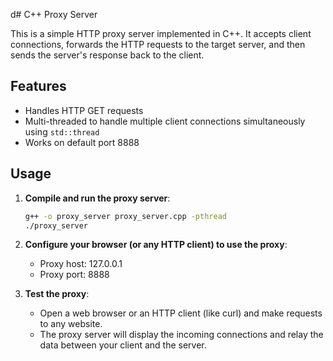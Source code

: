 d# C++ Proxy Server

This is a simple HTTP proxy server implemented in C++. It accepts client connections, forwards the HTTP requests to the target server, and then sends the server's response back to the client.

## Features
- Handles HTTP GET requests
- Multi-threaded to handle multiple client connections simultaneously using `std::thread`
- Works on default port 8888

## Usage

1. **Compile and run the proxy server**:
   ```bash
   g++ -o proxy_server proxy_server.cpp -pthread
   ./proxy_server

2. **Configure your browser (or any HTTP client) to use the proxy**:

   - Proxy host: 127.0.0.1
   - Proxy port: 8888

3. **Test the proxy**:

   - Open a web browser or an HTTP client (like curl) and make requests to any website.
   - The proxy server will display the incoming connections and relay the data between your client and the server.
